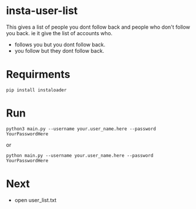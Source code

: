 # insta-user-list
This gives a list of people you dont follow back and people who don't follow you back. 
ie it give the list of accounts who.
* follows you but you dont follow back.
* you follow but they dont follow back.
# Requirments
~~~
pip install instaloader
~~~
# Run
~~~
python3 main.py --username your.user_name.here --password YourPasswordHere
~~~
or
~~~
python main.py --username your.user_name.here --password YourPasswordHere
~~~
# Next
* open user_list.txt
